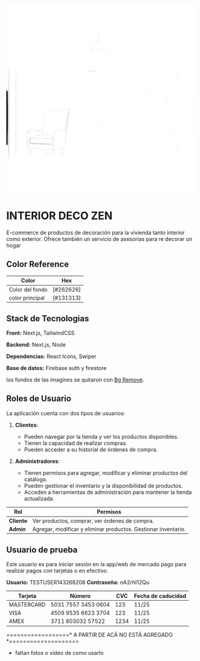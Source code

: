 ![Logo del Proyecto](./public/assets/logo.png)

# INTERIOR DECO ZEN

E-commerce de productos de decoración para la vivienda tanto interior como exterior. Ofrece también un servicio de asesorias para re decorar un hogar

## Color Reference

| Color             | Hex         |
| ----------------- | ----------- |
| Color del fondo | [#262626] |
| color principal | [#131313] |



## Stack de Tecnologias

**Front:** Next.js, TailwindCSS

**Backend:** Next.js, Node

**Dependencias:** React Icons, Swiper

**Base de datos:** Firebase auth y firestore

los fondos de las imagines se quitaron con [Bg Remove](https://www.remove.bg/es).


## Roles de Usuario

La aplicación cuenta con dos tipos de usuarios:

1. **Clientes**:  
   - Pueden navegar por la tienda y ver los productos disponibles.  
   - Tienen la capacidad de realizar compras.  
   - Pueden acceder a su historial de órdenes de compra.  

2. **Administradores**:  
   - Tienen permisos para agregar, modificar y eliminar productos del catálogo.  
   - Pueden gestionar el inventario y la disponibilidad de productos.  
   - Acceden a herramientas de administración para mantener la tienda actualizada.

| Rol          | Permisos |
|--------------|----------|
| **Cliente**  | Ver productos, comprar, ver órdenes de compra. |
| **Admin**    | Agregar, modificar y eliminar productos. Gestionar inventario. |



## Usuario de prueba

Este usuario es para iniciar sesión en la app/web de mercado pago para realizar pagos con tarjetas o en efectivo.

**Usuario:** TESTUSER143268208
**Contraseña:** nA2rhI12Qu

| **Tarjeta** | **Número** | **CVC** | **Fecha de caducidad** |
|-------------|------------|---------|------------------------|
| MASTERCARD | 5031 7557 3453 0604 | 123 | 11/25 |
| VISA | 4509 9535 6623 3704 | 123 | 11/25 |
| AMEX | 3711 803032 57522 | 1234 | 11/25 |


==================* A PARTIR DE ACÁ NO ESTÁ AGREGADO *====================

 - faltan fotos o video de como usarlo